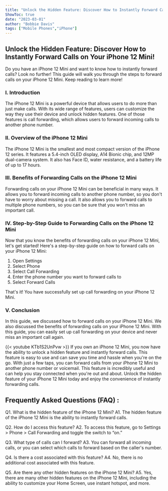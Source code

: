 ```yaml
---
title: "Unlock the Hidden Feature: Discover How to Instantly Forward Calls on Your iPhone 12 Mini!"
ShowToc: true 
date: "2023-03-01"
author: "Bobbie Davis" 
tags: ["Mobile Phones","iPhone"]
---
```

## Unlock the Hidden Feature: Discover How to Instantly Forward Calls on Your iPhone 12 Mini!

Do you have an iPhone 12 Mini and want to know how to instantly forward calls? Look no further! This guide will walk you through the steps to forward calls on your iPhone 12 Mini. Keep reading to learn more!

### I. Introduction

The iPhone 12 Mini is a powerful device that allows users to do more than just make calls. With its wide range of features, users can customize the way they use their device and unlock hidden features. One of those features is call forwarding, which allows users to forward incoming calls to another phone number.

### II. Overview of the iPhone 12 Mini

The iPhone 12 Mini is the smallest and most compact version of the iPhone 12 series. It features a 5.4-inch OLED display, A14 Bionic chip, and 12MP dual-camera system. It also has Face ID, water resistance, and a battery life of up to 17 hours.

### III. Benefits of Forwarding Calls on the iPhone 12 Mini

Forwarding calls on your iPhone 12 Mini can be beneficial in many ways. It allows you to forward incoming calls to another phone number, so you don't have to worry about missing a call. It also allows you to forward calls to multiple phone numbers, so you can be sure that you won't miss an important call.

### IV. Step-by-Step Guide to Forwarding Calls on the iPhone 12 Mini

Now that you know the benefits of forwarding calls on your iPhone 12 Mini, let's get started! Here's a step-by-step guide on how to forward calls on your iPhone 12 Mini:

1. Open Settings
2. Select Phone
3. Select Call Forwarding
4. Enter the phone number you want to forward calls to
5. Select Forward Calls

That's it! You have successfully set up call forwarding on your iPhone 12 Mini.

### V. Conclusion

In this guide, we discussed how to forward calls on your iPhone 12 Mini. We also discussed the benefits of forwarding calls on your iPhone 12 Mini. With this guide, you can easily set up call forwarding on your device and never miss an important call again.

{{< youtube KTb1S2UnPvw >}} 
If you own an iPhone 12 Mini, you now have the ability to unlock a hidden feature and instantly forward calls. This feature is easy to use and can save you time and hassle when you're on the go. With just a few taps, you can forward calls from your iPhone 12 Mini to another phone number or voicemail. This feature is incredibly useful and can help you stay connected when you're out and about. Unlock the hidden feature of your iPhone 12 Mini today and enjoy the convenience of instantly forwarding calls.

## Frequently Asked Questions (FAQ) :
Q1. What is the hidden feature of the iPhone 12 Mini?
A1. The hidden feature of the iPhone 12 Mini is the ability to instantly forward calls.

Q2. How do I access this feature?
A2. To access this feature, go to Settings > Phone > Call Forwarding and toggle the switch to “on.”

Q3. What type of calls can I forward?
A3. You can forward all incoming calls, or you can select which calls to forward based on the caller's number.

Q4. Is there a cost associated with this feature?
A4. No, there is no additional cost associated with this feature.

Q5. Are there any other hidden features on the iPhone 12 Mini?
A5. Yes, there are many other hidden features on the iPhone 12 Mini, including the ability to customize your Home Screen, use instant hotspot, and more.


